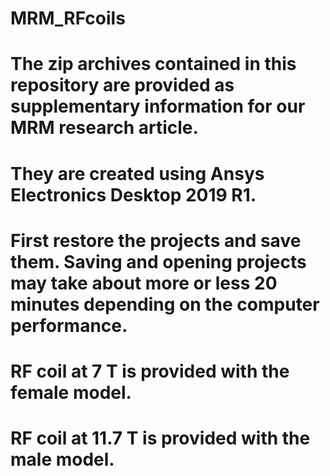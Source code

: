 # MRM_RFcoils

# The zip archives contained in this repository are provided as supplementary information for our MRM research article.
# They are created using Ansys Electronics Desktop 2019 R1.
# First restore the projects and save them. Saving and opening projects may take about more or less 20 minutes depending on the computer performance.
# RF coil at 7 T is provided with the female model.
# RF coil at 11.7 T is provided with the male model.
